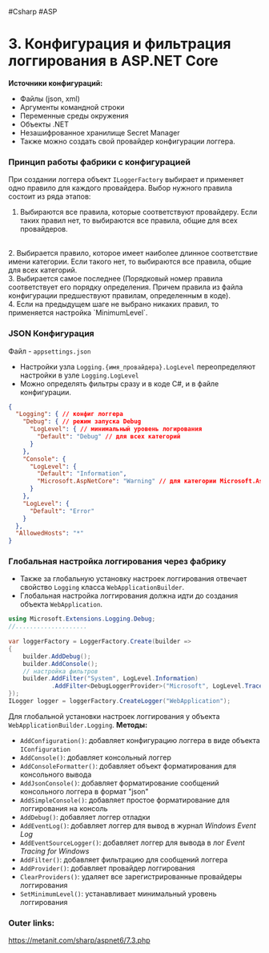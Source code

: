 #Csharp #ASP

# 3. Конфигурация и фильтрация логгирования в ASP.NET Core

**Источники конфигураций:**
- Файлы (json, xml)
- Аргументы командной строки
- Переменные среды окружения
- Объекты .NET
- Незашифрованное хранилище Secret Manager
- Также можно создать свой провайдер конфигурации логгера.

### Принцип работы фабрики с конфигурацией

При создании логгера объект `ILoggerFactory` выбирает и применяет одно правило для каждого провайдера. 
Выбор нужного правила состоит из ряда этапов:
<br>
1. Выбираются все правила, которые соответствуют провайдеру. Если таких правил нет, то выбираются все правила, общие для всех провайдеров.
<br>
2. Выбирается правило, которое имеет наиболее длинное соответствие имени категории. Если такого нет, то выбираются все правила, общие для всех категорий.
<br>
3. Выбирается самое последнее (Порядковый номер правила соответствует его порядку определения. Причем правила из файла конфигурации предшествуют правилам, определенным в коде).
<br>
4. Если на предыдущем шаге не выбрано никаких правил, то применяется настройка `MinimumLevel`. 

### JSON Конфигурация
Файл - `appsettings.json`

- Настройки узла `Logging.{имя_провайдера}.LogLevel` переопределяют настройки в узле `Logging.LogLevel`
- Можно определять фильтры сразу и в коде C#, и в файле конфигурации.

```json
{
  "Logging": { // конфиг логгера
    "Debug": { // режим запуска Debug
      "LogLevel": { // минимальный уровень логирования
        "Default": "Debug" // для всех категорий
      }
    },
    "Console": {
      "LogLevel": {
        "Default": "Information",
        "Microsoft.AspNetCore": "Warning" // для категории Microsoft.AspNetCore
      }
    },
    "LogLevel": {
      "Default": "Error"
    }
  },
  "AllowedHosts": "*"
}
```


### Глобальная настройка логгирования через фабрику

- Также за глобальную установку настроек логгирования отвечает свойство `Logging` класса `WebApplicationBuilder`.
- Глобальная настройка логгирования должна идти до создания объекта `WebApplication`.

```csharp
using Microsoft.Extensions.Logging.Debug;
//....................
 
var loggerFactory = LoggerFactory.Create(builder =>
{
    builder.AddDebug();
    builder.AddConsole();
    // настройка фильтров
    builder.AddFilter("System", LogLevel.Information)
            .AddFilter<DebugLoggerProvider>("Microsoft", LogLevel.Trace);
});
ILogger logger = loggerFactory.CreateLogger("WebApplication");
```

Для глобальной установки настроек логгирования у объекта `WebApplicationBuilder.Logging`. 
**Методы:**
- `AddConfiguration()`: добавляет конфигурацию логгера в виде объекта `IConfiguration`
- `AddConsole()`: добавляет консольный логгер
- `AddConsoleFormatter()`: добавляет объект форматирования для консольного вывода
- `AddJsonConsole()`: добавляет форматирование сообщений консольного логгера в формат "json"
- `AddSimpleConsole()`: добавляет простое форматирование для логгирования на консоль
- `AddDebug()`: добавляет логгер отладки
- `AddEventLog()`: добавляет логгер для вывод в журнал *Windows Event Log*
- `AddEventSourceLogger()`: добавляет логгер для вывода в лог *Event Tracing for Windows*
- `AddFilter()`: добавляет фильтрацию для сообщений логгера
- `AddProvider()`: добавляет провайдер логгирования
- `ClearProviders()`: удаляет все зарегистрированные провайдеры логгирования
- `SetMinimumLevel()`: устанавливает минимальный уровень логгирования


### Outer links:
https://metanit.com/sharp/aspnet6/7.3.php